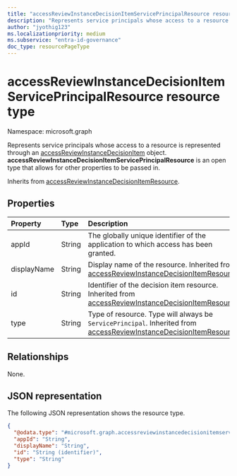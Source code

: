 ```yaml
---
title: "accessReviewInstanceDecisionItemServicePrincipalResource resource type"
description: "Represents service principals whose access to a resource is represented through an accessReviewInstanceDecisionItem object."
author: "jyothig123"
ms.localizationpriority: medium
ms.subservice: "entra-id-governance"
doc_type: resourcePageType
---
```


# accessReviewInstanceDecisionItemServicePrincipalResource resource type

Namespace: microsoft.graph

Represents service principals whose access to a resource is represented through an [accessReviewInstanceDecisionItem](accessreviewinstancedecisionitem.md) object. **accessReviewInstanceDecisionItemServicePrincipalResource** is an open type that allows for other properties to be passed in.

Inherits from [accessReviewInstanceDecisionItemResource](accessreviewinstancedecisionItemresource.md).

## Properties
|Property|Type|Description|
|:---|:---|:---|
| appId | String | The globally unique identifier of the application to which access has been granted. |
| displayName | String | Display name of the resource. Inherited from [accessReviewInstanceDecisionItemResource](accessreviewinstancedecisionItemresource.md).|
| id | String | Identifier of the decision item resource. Inherited from [accessReviewInstanceDecisionItemResource](accessreviewinstancedecisionItemresource.md). |
| type | String | Type of resource. Type will always be `ServicePrincipal`.  Inherited from [accessReviewInstanceDecisionItemResource](accessreviewinstancedecisionItemresource.md). |


## Relationships
None.

## JSON representation
The following JSON representation shows the resource type.
<!-- {
  "blockType": "resource",
  "@odata.type": "microsoft.graph.accessreviewinstancedecisionitemserviceprincipalresource",
  "baseType": "microsoft.graph.accessReviewInstanceDecisionItemResource",
  "openType": true
}
-->
``` json
{
  "@odata.type": "#microsoft.graph.accessreviewinstancedecisionitemserviceprincipalresource",
  "appId": "String",
  "displayName": "String",
  "id": "String (identifier)",
  "type": "String"
}
```

